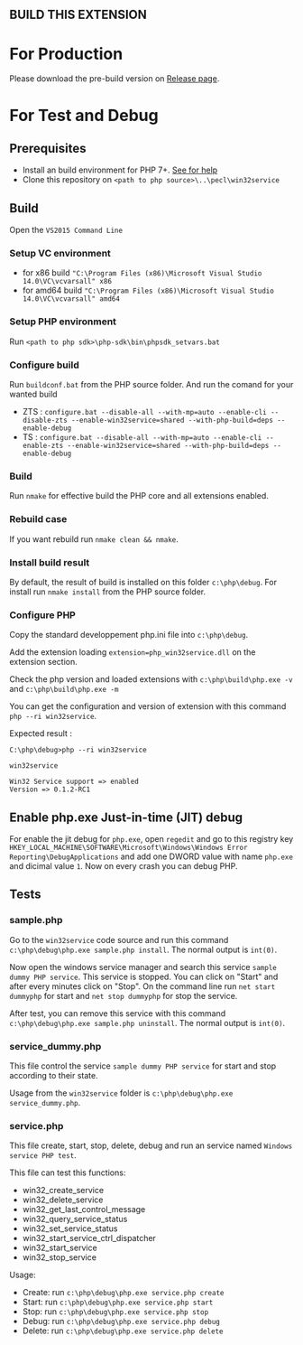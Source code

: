BUILD THIS EXTENSION
--------------------

# For Production

Please download the pre-build version on [Release page](https://github.com/win32service/win32service/releases).

# For Test and Debug

## Prerequisites

* Install an build environment for PHP 7+. [See for help](https://wiki.php.net/internals/windows/stepbystepbuild)
* Clone this repository on `<path to php source>\..\pecl\win32service`

## Build

Open the `VS2015 Command Line`

### Setup VC environment

* for x86 build `"C:\Program Files (x86)\Microsoft Visual Studio 14.0\VC\vcvarsall" x86`
* for amd64 build `"C:\Program Files (x86)\Microsoft Visual Studio 14.0\VC\vcvarsall" amd64`

### Setup PHP environment

Run `<path to php sdk>\php-sdk\bin\phpsdk_setvars.bat`

### Configure build

Run `buildconf.bat` from the PHP source folder. And run the comand for your wanted build 

* ZTS : `configure.bat --disable-all --with-mp=auto --enable-cli --disable-zts --enable-win32service=shared --with-php-build=deps --enable-debug`
* TS : `configure.bat --disable-all --with-mp=auto --enable-cli --enable-zts --enable-win32service=shared --with-php-build=deps --enable-debug`

### Build

Run `nmake` for effective build the PHP core and all extensions enabled.

### Rebuild case

If you want rebuild run `nmake clean && nmake`.

### Install build result

By default, the result of build is installed on this folder `c:\php\debug`. For install run `nmake install` from the PHP source folder.

### Configure PHP

Copy the standard developpement php.ini file into `c:\php\debug`.

Add the extension loading `extension=php_win32service.dll` on the extension section.

Check the php version and loaded extensions with `c:\php\build\php.exe -v` and `c:\php\build\php.exe -m`

You can get the configuration and version of extension with this command `php --ri win32service`.

Expected result :

```
C:\php\debug>php --ri win32service

win32service

Win32 Service support => enabled
Version => 0.1.2-RC1
```

## Enable php.exe Just-in-time (JIT) debug

For enable the jit debug for `php.exe`, open `regedit` and go to this registry key `HKEY_LOCAL_MACHINE\SOFTWARE\Microsoft\Windows\Windows Error Reporting\DebugApplications` and add one DWORD value with name `php.exe` and dicimal value `1`.
Now on every crash you can debug PHP.

## Tests

### sample.php

Go to the `win32service` code source and run this command `c:\php\debug\php.exe sample.php install`.
The normal output is `int(0)`.

Now open the windows service manager and search this service `sample dummy PHP service`. This service is stopped.
You can click on "Start" and after every minutes click on "Stop". On the command line run `net start dummyphp` for start and `net stop dummyphp` for stop the service.

After test, you can remove this service with this command `c:\php\debug\php.exe sample.php uninstall`.
The normal output is `int(0)`.

### service_dummy.php

This file control the service `sample dummy PHP service` for start and stop according to their state.

Usage from the `win32service` folder is `c:\php\debug\php.exe service_dummy.php`.

### service.php

This file create, start, stop, delete, debug and run an service named `Windows service PHP test`.

This file can test this functions:

* win32_create_service
* win32_delete_service
* win32_get_last_control_message
* win32_query_service_status
* win32_set_service_status
* win32_start_service_ctrl_dispatcher
* win32_start_service
* win32_stop_service

Usage:

* Create: run `c:\php\debug\php.exe service.php create`
* Start: run `c:\php\debug\php.exe service.php start`
* Stop: run `c:\php\debug\php.exe service.php stop`
* Debug: run `c:\php\debug\php.exe service.php debug`
* Delete: run `c:\php\debug\php.exe service.php delete`

